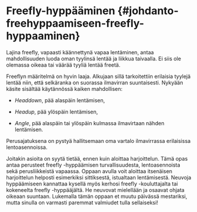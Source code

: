  Freefly-hyppääminen  {#johdanto-freehyppaamiseen-freefly-hyppaaminen}
=====================

Lajina freefly, vapaasti käännettynä vapaa lentäminen, antaa
mahdollisuuden luoda oman tyylinsä lentää ja liikkua taivaalla. Ei siis
ole olemassa oikeaa tai väärää tyyliä lentää freetä.

Freeflyn määritelmä on hyvin laaja. Alkujaan sillä tarkoitettiin
erilaisia tyylejä lentää niin, että selkäranka on suorassa ilmavirran
suuntaisesti. Nykyään käsite sisältää käytännössä kaiken mahdollisen:

-   *Headdown*, pää alaspäin lentämisen,

-   *Headup*, pää ylöspäin lentämisen,

-   *Angle*, pää alaspäin tai ylöspäin kulmassa ilmavirtaan
    nähden lentämisen.

Perusajatuksena on pystyä hallitsemaan oma vartalo ilmavirrassa
erilaisissa lentoasennoissa.

Joitakin asioita on syytä tietää, ennen kuin aloittaa harjoittelun. Tämä
opas antaa perusteet freefly -hyppäämisen turvallisuudesta,
lentoasennoista sekä perusliikkeistä vapaassa. Oppaan avulla voit
aloittaa itsenäisen harjoittelun helposti esimerkiksi sittiksestä,
istualtaan lentämisestä. Neuvoja hyppäämiseen kannattaa kysellä myös
kerhosi freefly -kouluttajalta tai kokeneelta freefly -hyppääjältä. He
neuvovat mielellään ja osaavat ohjata oikeaan suuntaan. Lukemalla tämän
oppaan et muutu päivässä mestariksi, mutta sinulla on varmasti paremmat
valmiudet tulla sellaiseksi!
